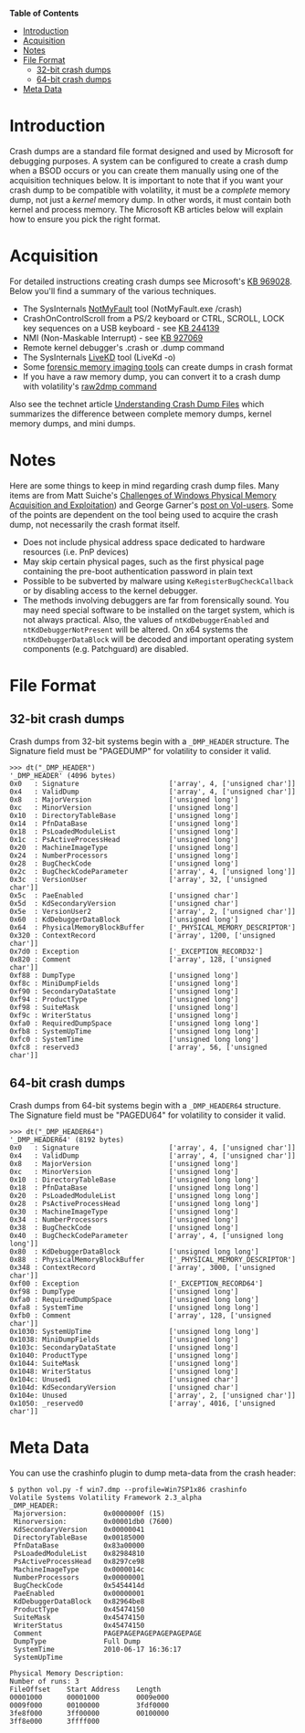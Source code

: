 **Table of Contents**  

- [Introduction](Crash-Address-Space#introduction)
- [Acquisition](Crash-Address-Space#acquisition)
- [Notes](Crash-Address-Space#notes)
- [File Format](Crash-Address-Space#file-format)
	- [32-bit crash dumps](Crash-Address-Space#32-bit-crash-dumps)
	- [64-bit crash dumps](Crash-Address-Space#64-bit-crash-dumps)
- [Meta Data](Crash-Address-Space#meta-data)

# Introduction

Crash dumps are a standard file format designed and used by Microsoft for debugging purposes. A system can be configured to create a crash dump when a BSOD occurs or you can create them manually using one of the acquisition techniques below. It is important to note that if you want your crash dump to be compatible with volatility, it must be a *complete* memory dump, not just a *kernel* memory dump. In other words, it must contain both kernel and process memory. The Microsoft KB articles below will explain how to ensure you pick the right format. 

# Acquisition

For detailed instructions creating crash dumps see Microsoft's [KB 969028](http://support.microsoft.com/kb/969028). Below you'll find a summary of the various techniques. 

- The SysInternals [NotMyFault](http://download.sysinternals.com/files/NotMyFault.zip) tool (NotMyFault.exe /crash)
- CrashOnControlScroll from a PS/2 keyboard or CTRL, SCROLL, LOCK key sequences on a USB keyboard - see [KB 244139](http://support.microsoft.com/kb/244139)
- NMI (Non-Maskable Interrupt) - see [KB 927069](http://support.microsoft.com/kb/927069)
- Remote kernel debugger's .crash or .dump command
- The SysInternals [LiveKD](http://download.sysinternals.com/files/LiveKD.zip) tool (LiveKd -o)
- Some [forensic memory imaging tools](http://www.forensicswiki.org/wiki/Tools:Memory_Imaging) can create dumps in crash format
- If you have a raw memory dump, you can convert it to a crash dump with volatility's [raw2dmp command](Command-Reference#raw2dmp)

Also see the technet article [Understanding Crash Dump Files](http://blogs.technet.com/b/askperf/archive/2008/01/08/understanding-crash-dump-files.aspx) which summarizes the difference between complete memory dumps, kernel memory dumps, and mini dumps. 

# Notes

Here are some things to keep in mind regarding crash dump files. Many items are from Matt Suiche's [Challenges of Windows Physical Memory Acquisition and Exploitation](http://shakacon.org/2009/talks/NFI-Shakacon-win32dd0.3.pdf)) and George Garner's [post on Vol-users](http://lists.volatilesystems.com/pipermail/vol-users/2012-July/000475.html). Some of the points are dependent on the tool being used to acquire the crash dump, not necessarily the crash format itself.

- Does not include physical address space dedicated to hardware resources (i.e. PnP devices)
- May skip certain physical pages, such as the first physical page containing the pre-boot authentication password in plain text
- Possible to be subverted by malware using `KeRegisterBugCheckCallback` or by disabling access to the kernel debugger.
- The methods involving debuggers are far from forensically sound. You may need special software to be installed on the target system, which is not always practical. Also, the values of `ntKdDebuggerEnabled` and `ntKdDebuggerNotPresent` will be altered. On x64 systems the `ntKdDebuggerDataBlock` will be decoded and important operating system components (e.g. Patchguard) are disabled.

# File Format

## 32-bit crash dumps

Crash dumps from 32-bit systems begin with a `_DMP_HEADER` structure. The Signature field must be "PAGEDUMP" for volatility to consider it valid. 

    >>> dt("_DMP_HEADER")
    '_DMP_HEADER' (4096 bytes)
    0x0   : Signature                      ['array', 4, ['unsigned char']]
    0x4   : ValidDump                      ['array', 4, ['unsigned char']]
    0x8   : MajorVersion                   ['unsigned long']
    0xc   : MinorVersion                   ['unsigned long']
    0x10  : DirectoryTableBase             ['unsigned long']
    0x14  : PfnDataBase                    ['unsigned long']
    0x18  : PsLoadedModuleList             ['unsigned long']
    0x1c  : PsActiveProcessHead            ['unsigned long']
    0x20  : MachineImageType               ['unsigned long']
    0x24  : NumberProcessors               ['unsigned long']
    0x28  : BugCheckCode                   ['unsigned long']
    0x2c  : BugCheckCodeParameter          ['array', 4, ['unsigned long']]
    0x3c  : VersionUser                    ['array', 32, ['unsigned char']]
    0x5c  : PaeEnabled                     ['unsigned char']
    0x5d  : KdSecondaryVersion             ['unsigned char']
    0x5e  : VersionUser2                   ['array', 2, ['unsigned char']]
    0x60  : KdDebuggerDataBlock            ['unsigned long']
    0x64  : PhysicalMemoryBlockBuffer      ['_PHYSICAL_MEMORY_DESCRIPTOR']
    0x320 : ContextRecord                  ['array', 1200, ['unsigned char']]
    0x7d0 : Exception                      ['_EXCEPTION_RECORD32']
    0x820 : Comment                        ['array', 128, ['unsigned char']]
    0xf88 : DumpType                       ['unsigned long']
    0xf8c : MiniDumpFields                 ['unsigned long']
    0xf90 : SecondaryDataState             ['unsigned long']
    0xf94 : ProductType                    ['unsigned long']
    0xf98 : SuiteMask                      ['unsigned long']
    0xf9c : WriterStatus                   ['unsigned long']
    0xfa0 : RequiredDumpSpace              ['unsigned long long']
    0xfb8 : SystemUpTime                   ['unsigned long long']
    0xfc0 : SystemTime                     ['unsigned long long']
    0xfc8 : reserved3                      ['array', 56, ['unsigned char']]

## 64-bit crash dumps

Crash dumps from 64-bit systems begin with a `_DMP_HEADER64` structure. The Signature field must be "PAGEDU64" for volatility to consider it valid.

    >>> dt("_DMP_HEADER64")
    '_DMP_HEADER64' (8192 bytes)
    0x0   : Signature                      ['array', 4, ['unsigned char']]
    0x4   : ValidDump                      ['array', 4, ['unsigned char']]
    0x8   : MajorVersion                   ['unsigned long']
    0xc   : MinorVersion                   ['unsigned long']
    0x10  : DirectoryTableBase             ['unsigned long long']
    0x18  : PfnDataBase                    ['unsigned long long']
    0x20  : PsLoadedModuleList             ['unsigned long long']
    0x28  : PsActiveProcessHead            ['unsigned long long']
    0x30  : MachineImageType               ['unsigned long']
    0x34  : NumberProcessors               ['unsigned long']
    0x38  : BugCheckCode                   ['unsigned long']
    0x40  : BugCheckCodeParameter          ['array', 4, ['unsigned long long']]
    0x80  : KdDebuggerDataBlock            ['unsigned long long']
    0x88  : PhysicalMemoryBlockBuffer      ['_PHYSICAL_MEMORY_DESCRIPTOR']
    0x348 : ContextRecord                  ['array', 3000, ['unsigned char']]
    0xf00 : Exception                      ['_EXCEPTION_RECORD64']
    0xf98 : DumpType                       ['unsigned long']
    0xfa0 : RequiredDumpSpace              ['unsigned long long']
    0xfa8 : SystemTime                     ['unsigned long long']
    0xfb0 : Comment                        ['array', 128, ['unsigned char']]
    0x1030: SystemUpTime                   ['unsigned long long']
    0x1038: MiniDumpFields                 ['unsigned long']
    0x103c: SecondaryDataState             ['unsigned long']
    0x1040: ProductType                    ['unsigned long']
    0x1044: SuiteMask                      ['unsigned long']
    0x1048: WriterStatus                   ['unsigned long']
    0x104c: Unused1                        ['unsigned char']
    0x104d: KdSecondaryVersion             ['unsigned char']
    0x104e: Unused                         ['array', 2, ['unsigned char']]
    0x1050: _reserved0                     ['array', 4016, ['unsigned char']]

# Meta Data

You can use the crashinfo plugin to dump meta-data from the crash header:

    $ python vol.py -f win7.dmp --profile=Win7SP1x86 crashinfo
    Volatile Systems Volatility Framework 2.3_alpha
    _DMP_HEADER:
     Majorversion:         0x0000000f (15)
     Minorversion:         0x00001db0 (7600)
     KdSecondaryVersion    0x00000041
     DirectoryTableBase    0x00185000
     PfnDataBase           0x83a00000
     PsLoadedModuleList    0x82984810
     PsActiveProcessHead   0x8297ce98
     MachineImageType      0x0000014c
     NumberProcessors      0x00000001
     BugCheckCode          0x5454414d
     PaeEnabled            0x00000001
     KdDebuggerDataBlock   0x82964be8
     ProductType           0x45474150
     SuiteMask             0x45474150
     WriterStatus          0x45474150
     Comment               PAGEPAGEPAGEPAGEPAGEPAGE
     DumpType              Full Dump
     SystemTime            2010-06-17 16:36:17 
     SystemUpTime          
    
    Physical Memory Description:
    Number of runs: 3
    FileOffset    Start Address    Length
    00001000      00001000         0009e000
    0009f000      00100000         3fdf0000
    3fe8f000      3ff00000         00100000
    3ff8e000      3ffff000
